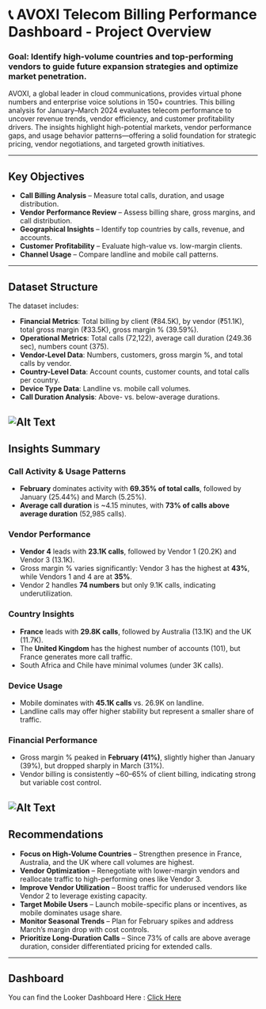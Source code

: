 
# 📞 AVOXI Telecom Billing Performance Dashboard - Project Overview

### Goal: Identify high-volume countries and top-performing vendors to guide future expansion strategies and optimize market penetration.

AVOXI, a global leader in cloud communications, provides virtual phone numbers and enterprise voice solutions in 150+ countries.
This billing analysis for January–March 2024 evaluates telecom performance to uncover revenue trends, vendor efficiency, and customer profitability drivers.
The insights highlight high-potential markets, vendor performance gaps, and usage behavior patterns—offering a solid foundation for strategic pricing, vendor negotiations, and targeted growth initiatives.

---

## **Key Objectives**

* **Call Billing Analysis** – Measure total calls, duration, and usage distribution.
* **Vendor Performance Review** – Assess billing share, gross margins, and call distribution.
* **Geographical Insights** – Identify top countries by calls, revenue, and accounts.
* **Customer Profitability** – Evaluate high-value vs. low-margin clients.
* **Channel Usage** – Compare landline and mobile call patterns.

---

## **Dataset Structure**

The dataset includes:

* **Financial Metrics**: Total billing by client (₹84.5K), by vendor (₹51.1K), total gross margin (₹33.5K), gross margin % (39.59%).
* **Operational Metrics**: Total calls (72,122), average call duration (249.36 sec), numbers count (375).
* **Vendor-Level Data**: Numbers, customers, gross margin %, and total calls by vendor.
* **Country-Level Data**: Account counts, customer counts, and total calls per country.
* **Device Type Data**: Landline vs. mobile call volumes.
* **Call Duration Analysis**: Above- vs. below-average durations.

![Alt Text](https://i.postimg.cc/kMzcTNWx/Untitled-design.png)
---

## **Insights Summary**

### **Call Activity & Usage Patterns**

* **February** dominates activity with **69.35% of total calls**, followed by January (25.44%) and March (5.25%).
* **Average call duration** is \~4.15 minutes, with **73% of calls above average duration** (52,985 calls).

### **Vendor Performance**

* **Vendor 4** leads with **23.1K calls**, followed by Vendor 1 (20.2K) and Vendor 3 (13.1K).
* Gross margin % varies significantly: Vendor 3 has the highest at **43%**, while Vendors 1 and 4 are at **35%**.
* Vendor 2 handles **74 numbers** but only 9.1K calls, indicating underutilization.

### **Country Insights**

* **France** leads with **29.8K calls**, followed by Australia (13.1K) and the UK (11.7K).
* The **United Kingdom** has the highest number of accounts (101), but France generates more call traffic.
* South Africa and Chile have minimal volumes (under 3K calls).

### **Device Usage**

* Mobile dominates with **45.1K calls** vs. 26.9K on landline.
* Landline calls may offer higher stability but represent a smaller share of traffic.

### **Financial Performance**

* Gross margin % peaked in **February (41%)**, slightly higher than January (39%), but dropped sharply in March (31%).
* Vendor billing is consistently \~60–65% of client billing, indicating strong but variable cost control.

![Alt Text](https://i.postimg.cc/90LzNYny/IMAGE-1.png)
---

## **Recommendations**

* **Focus on High-Volume Countries** – Strengthen presence in France, Australia, and the UK where call volumes are highest.
* **Vendor Optimization** – Renegotiate with lower-margin vendors and reallocate traffic to high-performing ones like Vendor 3.
* **Improve Vendor Utilization** – Boost traffic for underused vendors like Vendor 2 to leverage existing capacity.
* **Target Mobile Users** – Launch mobile-specific plans or incentives, as mobile dominates usage share.
* **Monitor Seasonal Trends** – Plan for February spikes and address March’s margin drop with cost controls.
* **Prioritize Long-Duration Calls** – Since 73% of calls are above average duration, consider differentiated pricing for extended calls.

---

## Dashboard
You can find the Looker Dashboard Here : [Click Here](https://lookerstudio.google.com/u/0/reporting/4c820f73-288a-4f7f-90cb-d34e8b9d1652/page/x4W7E)

